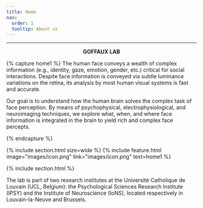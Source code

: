 ```yaml
---
title: Home
nav: 
  order: 1
  tooltip: About us
---
```

---
<p style="text-align:center"> <b> GOFFAUX LAB </b> </p>

{% capture home1 %}
The human face conveys a wealth of complex information (e.g., identity, gaze, emotion, gender, etc.) critical for social interactions. Despite face information is conveyed via subtle luminance variations on the retina, its analysis by most human visual systems is fast and accurate. 
<p> Our goal is to understand how the human brain solves the complex task of face perception. By means of psychophysical, electrophysiological, and neuroimaging techniques, we explore what, when, and where face information is integrated in the brain to yield rich and complex face percepts. </p>
{% endcapture %}

{% include section.html
  size=wide %}
{%
  include feature.html
  image="images/icon.png"
  link="images/icon.png"
  text=home1
%}

{% include section.html %} 
<p> The lab is part of two research institutes at the Université Catholique de Louvain (UCL, Belgium): the Psychological Sciences Research Institute (IPSY) and the Institute of Neuroscience (IoNS), located respectively in Louvain-la-Neuve and Brussels. </p>
